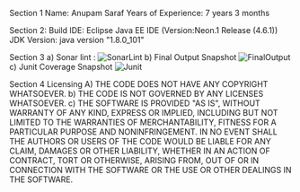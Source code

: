 Section 1
	Name: Anupam Saraf
	Years of Experience: 7 years 3 months

Section 2: 
	Build IDE: Eclipse Java EE IDE (Version:Neon.1 Release (4.6.1))
	JDK Version: java version "1.8.0_101"

Section 3 
a)	Sonar lint : ![SonarLint](https://github.com/anupamcodes/intrvw_hexagon/tree/master/images_snapshot/SonarReport.png)
b)	Final Output Snapshot ![FinalOutput](https://github.com/anupamcodes/intrvw_hexagon/tree/master/images_snapshot/FinalOutput.png)
c)	Junit Coverage Snapshot ![Junit](https://github.com/anupamcodes/intrvw_hexagon/tree/master/images_snapshot/Junit.png)

Section 4 
Licensing 
A)	THE CODE DOES NOT HAVE ANY COPYRIGHT WHATSOEVER. 
b)	THE CODE IS NOT GOVERNED BY ANY LICENSES WHATSOEVER. 
c)	THE SOFTWARE IS PROVIDED "AS IS", WITHOUT WARRANTY OF ANY KIND, EXPRESS OR IMPLIED, INCLUDING BUT NOT LIMITED TO THE WARRANTIES OF MERCHANTABILITY, FITNESS FOR A PARTICULAR PURPOSE AND NONINFRINGEMENT. IN NO EVENT SHALL THE AUTHORS OR USERS OF THE CODE WOULD BE LIABLE FOR ANY CLAIM, DAMAGES OR OTHER LIABILITY, WHETHER IN AN ACTION OF CONTRACT, TORT OR OTHERWISE, ARISING FROM, OUT OF OR IN CONNECTION WITH THE SOFTWARE OR THE USE OR OTHER DEALINGS IN THE SOFTWARE.
